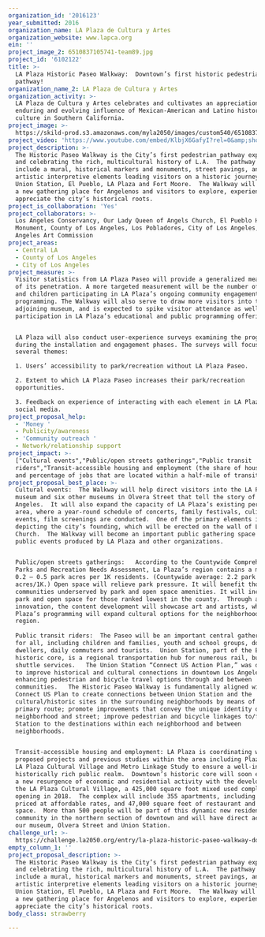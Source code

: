 ```yaml
---
organization_id: '2016123'
year_submitted: 2016
organization_name: LA Plaza de Cultura y Artes
organization_website: www.lapca.org
ein: ''
project_image_2: 6510837105741-team89.jpg
project_id: '6102122'
title: >-
  LA Plaza Historic Paseo Walkway:  Downtown’s first historic pedestrian
  pathway!
organization_name_2: LA Plaza de Cultura y Artes
organization_activity: >-
  LA Plaza de Cultura y Artes celebrates and cultivates an appreciation for the
  enduring and evolving influence of Mexican-American and Latino history, art &
  culture in Southern California.
project_image: >-
  https://skild-prod.s3.amazonaws.com/myla2050/images/custom540/6510837105741-team89.jpg
project_video: 'https://www.youtube.com/embed/KlbjX6GafyI?rel=0&amp;showinfo=0'
project_description: >-
  The Historic Paseo Walkway is the City’s first pedestrian pathway exploring
  and celebrating the rich, multicultural history of L.A.  The pathway will
  include a mural, historical markers and monuments, street pavings, and other
  artistic interpretive elements leading visitors on a historic journey through
  Union Station, El Pueblo, LA Plaza and Fort Moore.  The Walkway will serve as
  a new gathering place for Angelenos and visitors to explore, experience and
  appreciate the city’s historical roots.
project_is_collaboration: 'Yes'
project_collaborators: >-
  Los Angeles Conservancy, Our Lady Queen of Angels Church, El Pueblo Historic
  Monument, County of Los Angeles, Los Pobladores, City of Los Angeles, Los
  Angeles Art Commission
project_areas:
  - Central LA
  - County of Los Angeles
  - City of Los Angeles
project_measure: >-
  Visitor statistics from LA Plaza Paseo will provide a generalized measurement
  of its penetration. A more targeted measurement will be the number of adults
  and children participating in LA Plaza’s ongoing community engagement
  programming. The Walkway will also serve to draw more visitors into the
  adjoining museum, and is expected to spike visitor attendance as well as
  participation in LA Plaza’s educational and public programming offerings.


  LA Plaza will also conduct user-experience surveys examining the programming
  during the installation and engagement phases. The surveys will focus on
  several themes:

  1. Users’ accessibility to park/recreation without LA Plaza Paseo.

  2. Extent to which LA Plaza Paseo increases their park/recreation
  opportunities.

  3. Feedback on experience of interacting with each element in LA Plaza's
  social media.
project_proposal_help:
  - 'Money '
  - Publicity/awareness
  - 'Community outreach '
  - Network/relationship support
project_impact: >-
  ["Cultural events","Public/open streets gatherings","Public transit
  riders","Transit-accessible housing and employment (the share of housing units
  and percentage of jobs that are located within a half-mile of transit)"]
project_proposal_best_place: >-
  Cultural events:  The Walkway will help direct visitors into the LA Plaza
  museum and six other museums in Olvera Street that tell the story of Los
  Angeles.  It will also expand the capacity of LA Plaza’s existing performance
  area, where a year-round schedule of concerts, family festivals, culinary
  events, film screenings are conducted.  One of the primary elements is a mural
  depicting the city’s founding, which will be erected on the wall of La Placita
  Church.  The Walkway will become an important public gathering space for
  public events produced by LA Plaza and other organizations.


  Public/open streets gatherings:   According to the Countywide Comprehensive
  Parks and Recreation Needs Assessment, La Plaza’s region contains a miniscule
  0.2 – 0.5 park acres per 1K residents. (Countywide average: 2.2 park
  acres/1K.) Open space will relieve park pressure. It will benefit those
  communities underserved by park and open space amenities. It will increase
  park and open space for those ranked lowest in the county.  Through artistic
  innovation, the content development will showcase art and artists, while LA
  Plaza’s programming will expand cultural options for the neighborhood and
  region.
    
  Public transit riders:  The Paseo will be an important central gathering place
  for all, including children and families, youth and school groups, downtown
  dwellers, daily commuters and tourists.  Union Station, part of the El Pueblo
  historic core, is a regional transportation hub for numerous rail, bus and
  shuttle services.   The Union Station “Connect US Action Plan,” was developed
  to improve historical and cultural connections in downtown Los Angeles by
  enhancing pedestrian and bicycle travel options through and between
  communities.   The Historic Paseo Walkway is fundamentally aligned with the
  Connect US Plan to create connections between Union Station and the
  cultural/historic sites in the surrounding neighborhoods by means of a clear
  primary route; promote improvements that convey the unique identity of each
  neighborhood and street; improve pedestrian and bicycle linkages to/from Union
  Station to the destinations within each neighborhood and between
  neighborhoods.


  Transit-accessible housing and employment: LA Plaza is coordinating with
  proposed projects and previous studies within the area including Plaza Paseo,
  LA Plaza Cultural Village and Metro Linkage Study to ensure a well-integrated,
  historically rich public realm.  Downtown’s historic core will soon experience
  a new resurgence of economic and residential activity with the development of
  the LA Plaza Cultural Village, a 425,000 square foot mixed used complex
  opening in 2018.  The complex will include 355 apartments, including 20%
  priced at affordable rates, and 47,000 square feet of restaurant and retail
  space.  More than 500 people will be part of this dynamic new residential
  community in the northern section of downtown and will have direct access to
  our museum, Olvera Street and Union Station.
challenge_url: >-
  https://challenge.la2050.org/entry/la-plaza-historic-paseo-walkway-downtowns-first-historic-pedestrian-pathway!
empty_column_1: ''
project_proposal_description: >-
  The Historic Paseo Walkway is the City’s first pedestrian pathway exploring
  and celebrating the rich, multicultural history of L.A.  The pathway will
  include a mural, historical markers and monuments, street pavings, and other
  artistic interpretive elements leading visitors on a historic journey through
  Union Station, El Pueblo, LA Plaza and Fort Moore.  The Walkway will serve as
  a new gathering place for Angelenos and visitors to explore, experience and
  appreciate the city’s historical roots.
body_class: strawberry

---
```

